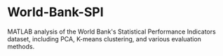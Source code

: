 # World-Bank-SPI
MATLAB analysis of the World Bank's Statistical Performance Indicators dataset, including PCA, K-means clustering, and various evaluation methods.
